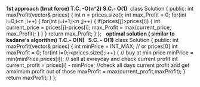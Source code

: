 **1st approach (brut force)
T.C. -O(n^2)  S.C.- O(1)**
​
​
class Solution {
public:
int maxProfit(vector<int>& prices)
{  int n = prices.size();
int max_Profit = 0;
for(int i=0;i<n ;i++)
{
for(int j=i+1;j<n ;j++)
{
if(prices[j]>prices[i])
{
int current_price = prices[j]-prices[i];
max_Profit = max(current_price, max_Profit);
}
}
}
return max_Profit;
}
};
​
​
**optimal solution ( similar to kadane's algorithm)
T.C.- O(N)   S.C. - O(1)**
class Solution {
public:
int maxProfit(vector<int>& prices)
{
int minPrice = INT_MAX;  // or prices[0]
int maxProfit = 0;
for(int i=0;i<prices.size();i++)
{
// buy at min price
minPrice = min(minPrice,prices[i]);
// sell at evreyday and check  current profit
int current_profit = prices[i] - minPrice;
//check all days current profit and get amximum profit out of those
maxProfit = max(current_profit,maxProfit);
}
return maxProfit;
}
};
​